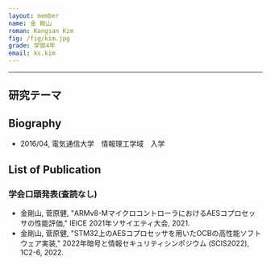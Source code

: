 ```yaml
---
layout: member
name: 金 剛山
roman: Kangsan Kim
fig: /fig/kim.jpg
grade: 学部4年
email: ks.kim
---
```


---


## 研究テーマ

## Biography
- 2016/04, 電気通信大学　情報理工学域　入学


## List of Publication

### 学会口頭発表(査読なし)
- 金剛山, 菅原健, "ARMv8-MマイクロコントローラにおけるAESコプロセッサの性能評価," IEICE 2021年ソサイエティ大会, 2021.
- 金剛山, 菅原健, "STM32上のAESコプロセッサを用いたOCBの高性能ソフトウェア実装," 2022年暗号と情報セキュリティシンポジウム (SCIS2022), 1C2-6, 2022.
